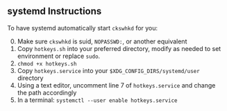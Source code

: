 ## systemd Instructions

To have systemd automatically start `ckswhkd` for you:

0. Make sure `ckswhkd` is suid, `NOPASSWD:`, or another equivalent
1. Copy `hotkeys.sh` into your preferred directory, modify as needed to set environment or replace `sudo`.
2. `chmod +x hotkeys.sh`
3. Copy `hotkeys.service` into your `$XDG_CONFIG_DIRS/systemd/user` directory
4. Using a text editor, uncomment line 7 of `hotkeys.service` and change the path accordingly
5. In a terminal: `systemctl --user enable hotkeys.service`

